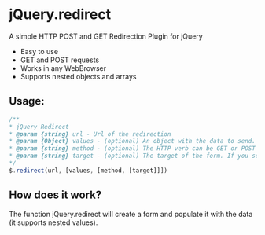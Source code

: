 # jQuery.redirect
A simple HTTP POST and GET Redirection Plugin for jQuery

* Easy to use
* GET and POST requests
* Works in any WebBrowser
* Supports nested objects and arrays


## Usage:
 ```javascript
/**
 * jQuery Redirect
 * @param {string} url - Url of the redirection
 * @param {Object} values - (optional) An object with the data to send. If not present will look for values as QueryString in the target url.
 * @param {string} method - (optional) The HTTP verb can be GET or POST (defaults to POST)
 * @param {string} target - (optional) The target of the form. If you set "_blank" will open the url in a new window.
 */
$.redirect(url, [values, [method, [target]]])

 ```

## How does it work?
The function jQuery.redirect will create a form and populate it with the data (it supports nested values).
